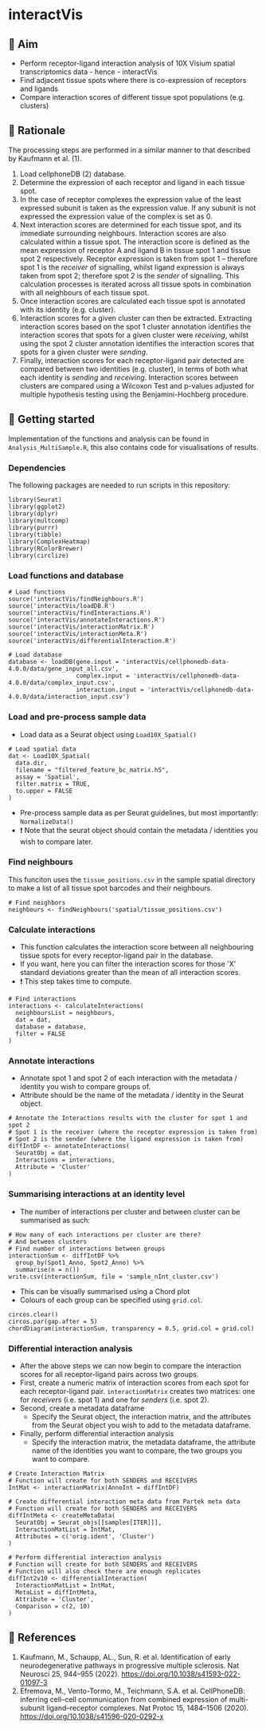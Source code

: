 # interactVis

## :dart: Aim
- Perform receptor-ligand interaction analysis of 10X Visium spatial transcriptomics data - hence - interactVis
- Find adjacent tissue spots where there is co-expression of receptors and ligands
- Compare interaction scores of different tissue spot populations (e.g. clusters)

## :nut_and_bolt: Rationale
The processing steps are performed in a similar manner to that described by Kaufmann et al. (1).
1. Load cellphoneDB (2) database.
2. Determine the expression of each receptor and ligand in each tissue spot.
3. In the case of receptor complexes the expression value of the least expressed subunit is taken as the expression value. If any subunit is not expressed the expression value of the complex is set as 0.
4. Next interaction scores are determined for each tissue spot, and its immediate surrounding neighbours. Interaction scores are also calculated within a tissue spot. The interaction score is defined as the mean expression of receptor A and ligand B in tissue spot 1 and tissue spot 2 respectively. Receptor expression is taken from spot 1 – therefore spot 1 is the *receiver* of signalling, whilst ligand expression is always taken from spot 2; therefore spot 2 is the *sender* of signalling. This calculation processes is iterated across all tissue spots in combination with all neighbours of each tissue spot.
5. Once interaction scores are calculated each tissue spot is annotated with its identity (e.g. cluster). 
6. Interaction scores for a given cluster can then be extracted. Extracting interaction scores based on the spot 1 cluster annotation identifies the interaction scores that spots for a given cluster were *receiving*, whilst using the spot 2 cluster annotation identifies the interaction scores that spots for a given cluster were *sending*.
7. Finally, interaction scores for each receptor-ligand pair detected are compared between two identities (e.g. cluster), in terms of both what each identity is *sending* and *receiving*. Interaction scores between clusters are compared using a Wilcoxon Test and p-values adjusted for multiple hypothesis testing using the Benjamini-Hochberg procedure.

## :pencil: Getting started
Implementation of the functions and analysis can be found in `Analysis_MultiSample.R`, this also contains code for visualisations of results.
### Dependencies
The following packages are needed to run scripts in this repository:
```
library(Seurat)
library(ggplot2)
library(dplyr)
library(multcomp)
library(purrr)
library(tibble)
library(ComplexHeatmap)
library(RColorBrewer)
library(circlize)
```
### Load functions and database
```
# Load functions
source('interactVis/findNeighbours.R')
source('interactVis/loadDB.R')
source('interactVis/findInteractions.R')
source('interactVis/annotateInteractions.R')
source('interactVis/interactionMatrix.R')
source('interactVis/interactionMeta.R')
source('interactVis/differentialInteraction.R')

# Load database
database <- loadDB(gene.input = 'interactVis/cellphonedb-data-4.0.0/data/gene_input_all.csv',
                   complex.input = 'interactVis/cellphonedb-data-4.0.0/data/complex_input.csv',
                   interaction.input = 'interactVis/cellphonedb-data-4.0.0/data/interaction_input.csv')
```
### Load and pre-process sample data
- Load data as a Seurat object using `Load10X_Spatial()`
```
# Load spatial data
dat <- Load10X_Spatial(
  data.dir,
  filename = "filtered_feature_bc_matrix.h5",
  assay = 'Spatial', 
  filter.matrix = TRUE,
  to.upper = FALSE
)
```
- Pre-process sample data as per Seurat guidelines, but most importantly: `NormalizeData()`
- :exclamation: Note that the seurat object should contain the metadata / identities you wish to compare later.
### Find neighbours
This funciton uses the `tissue_positions.csv` in the sample spatial directory to make a list of all tissue spot barcodes and their neighbours.
```
# Find neighbors
neighbours <- findNeighbours('spatial/tissue_positions.csv')
```
### Calculate interactions
- This function calculates the interaction score between all neighbouring tissue spots for every receptor-ligand pair in the database.
- If you want, here you can filter the interaction scores for those 'X' standard deviations greater than the mean of all interaction scores.
- :exclamation: This step takes time to compute.
```
# Find interactions
interactions <- calculateInteractions(
  neighboursList = neighbours,
  dat = dat,
  database = database,
  filter = FALSE
)
```
### Annotate interactions
- Annotate spot 1 and spot 2 of each interaction with the metadata / identity you wish to compare groups of.
- Attribute should be the name of the metadata / identity in the Seurat object.
```
# Annotate the Interactions results with the cluster for spot 1 and spot 2
# Spot 1 is the receiver (where the receptor expression is taken from)
# Spot 2 is the sender (where the ligand expression is taken from)
diffIntDF <- annotateInteractions(
  SeuratObj = dat,
  Interactions = interactions,
  Attribute = 'Cluster'
)
```
### Summarising interactions at an identity level
- The number of interactions per cluster and between cluster can be summarised as such:
```
# How many of each interactions per cluster are there?
# And between clusters
# Find number of interactions between groups
interactionSum <- diffIntDF %>%
  group_by(Spot1_Anno, Spot2_Anno) %>%
  summarise(n = n())
write.csv(interactionSum, file = 'sample_nInt_cluster.csv')
```
- This can be visually summarised using a Chord plot
- Colours of each group can be specified using `grid.col`.
```
circos.clear()
circos.par(gap.after = 5)
chordDiagram(interactionSum, transparency = 0.5, grid.col = grid.col)
```
### Differential interaction analysis
- After the above steps we can now begin to compare the interaction scores for all receptor-ligand pairs across two groups.
- First, create a numeric matrix of interaction scores from each spot for each receptor-ligand pair. `interactionMatrix` creates two matrices: one for *receivers* (i.e. spot 1) and one for *senders* (i.e. spot 2).
- Second, create a metadata dataframe
  - Specify the Seurat object, the interaction matrix, and the attributes from the Seurat object you wish to add to the metadata dataframe.
- Finally, perform differential interaction analysis
  - Specify the interaction matrix, the metadata dataframe, the attribute name of the identities you want to compare, the two groups you want to compare.
```
# Create Interaction Matrix
# Function will create for both SENDERS and RECEIVERS
IntMat <- interactionMatrix(AnnoInt = diffIntDF)

# Create differential interaction meta data from Partek meta data
# Function will create for both SENDERS and RECEIVERS
diffIntMeta <- createMetaData(
  SeuratObj = Seurat_objs[[samples[ITER]]],
  InteractionMatList = IntMat,
  Attributes = c('orig.ident', 'Cluster')
)
  
# Perform differential interaction analysis
# Function will create for both SENDERS and RECEIVERS
# Function will also check there are enough replicates 
diffInt2v10 <- differentialInteraction(
  InteractionMatList = IntMat,
  MetaList = diffIntMeta,
  Attribute = 'Cluster',
  Comparison = c(2, 10)
)
```
## :page_with_curl: References

1) Kaufmann, M., Schaupp, AL., Sun, R. et al. Identification of early neurodegenerative pathways in progressive multiple sclerosis. Nat Neurosci 25, 944–955 (2022). https://doi.org/10.1038/s41593-022-01097-3
2) Efremova, M., Vento-Tormo, M., Teichmann, S.A. et al. CellPhoneDB: inferring cell–cell communication from combined expression of multi-subunit ligand–receptor complexes. Nat Protoc 15, 1484–1506 (2020). https://doi.org/10.1038/s41596-020-0292-x
